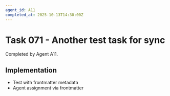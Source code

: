 ```yaml
---
agent_id: A11
completed_at: 2025-10-13T14:30:00Z
---
```


# Task 071 - Another test task for sync

Completed by Agent A11.

## Implementation
- Test with frontmatter metadata
- Agent assignment via frontmatter
